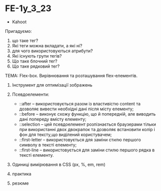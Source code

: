 # FE-1y_3_23

- Kahoot

Пригадуємо:

1. що таке тег?
2. Які теги можна вкладати, а які ні?
3. для чого використовуються атрибути?
4. Які існують групи тегів?
5. Що таке блочний тег?
6. Що таке рядковий тег?

ТЕМА: Flex-box. Вирівнювання та розташування flex-елементів.

1. Інструмент для оптимізації зображень

2. Псевдоелементи:

   - ::after – використовується разом із властивістю content та дозволяє вивести
     необхідні дані після місту елементу;
   - ::before – виконує схожу функцію, що й попередній, але виводить дані
     попереду вмісту елементу;
   - ::selection – цей псевдоелемент розпізнається браузерами тільки при
     використанні двох двокрапок та дозволяє встановити колір і фон для
     тексту,що виділений користувачем;
   - ::first-letter – використовується для заміни стилю першого символу в тексті
     елементу;
   - ::first-line – використовується для заміни стилю першого рядка в тексті
     елементу.

3. Одиниці вимірювання в CSS (px, %, em, rem)

4. практика

5. резюме
